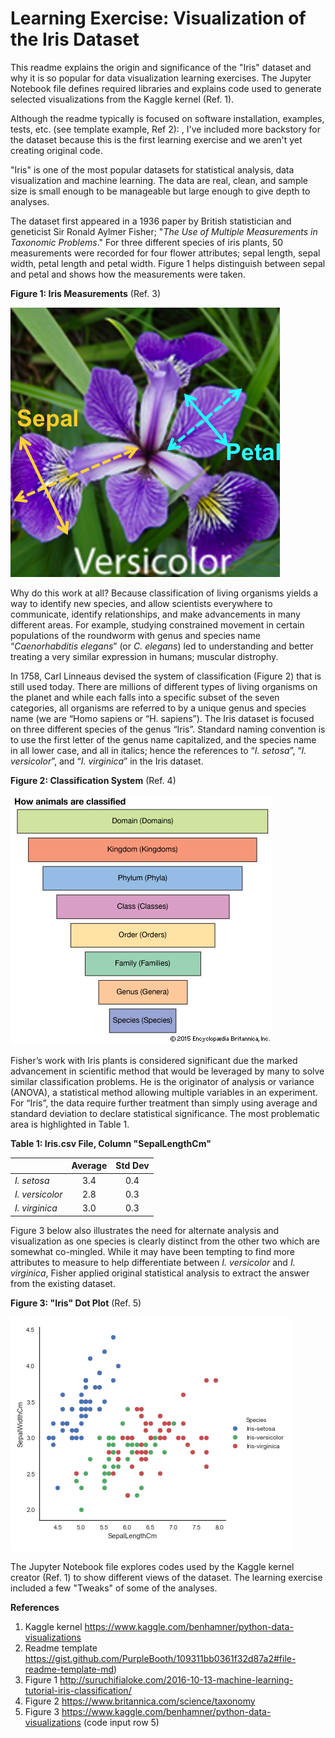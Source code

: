 # Learning Exercise:  Visualization of the Iris Dataset

This readme explains the origin and significance of the "Iris" dataset and why it is so popular for data visualization learning exercises.  The Jupyter Notebook file defines required libraries and explains code used to generate selected visualizations from the Kaggle kernel (Ref. 1).   

Although the readme typically is focused on software installation, examples, tests, etc. (see template example, Ref 2): , I've included more backstory for the dataset because this is the first learning exercise and we aren't yet creating original code.         

"Iris" is one of the most popular datasets for statistical analysis, data visualization and machine learning.  The data are real, clean, and sample size is small enough to be manageable but large enough to give depth to analyses.

The dataset first appeared in a 1936 paper by British statistician and geneticist Sir Ronald Aylmer Fisher; "_The Use of Multiple Measurements in Taxonomic Problems_."  For three different species of iris plants, 50 measurements were recorded for four flower attributes; sepal length, sepal width, petal length and petal width. Figure 1 helps distinguish between sepal and petal and shows how the measurements were taken. 

**Figure 1:  Iris Measurements** (Ref. 3)

![alt text](https://github.com/Jminic81/iris7/blob/master/picirismeas.png)                           

Why do this work at all?  Because classification of living organisms yields a way to identify new species, and allow scientists everywhere to communicate, identify relationships, and make advancements in many different areas.  For example, studying constrained movement in certain populations of the roundworm with genus and species name “_Caenorhabditis elegans_” (or _C. elegans_) led to understanding and better treating a very similar expression in humans; muscular distrophy.

In 1758, Carl Linneaus devised the system of classification (Figure 2) that is still used today.  There are millions of different types of living organisms on the planet and while each falls into a specific subset of the seven categories, all organisms are referred to by a unique genus and species name (we are “Homo sapiens or “H. sapiens”).  The Iris dataset is focused on three different species of the genus “Iris”.  Standard naming convention is to use the first letter of the genus name capitalized, and the species name in all lower case, and all in italics; hence the references to “_I. setosa_”, “_I. versicolor_”, and “_I. virginica_” in the Iris dataset.  

**Figure 2:  Classification System** (Ref. 4)  

![alt text](https://github.com/Jminic81/iris7/blob/master/picclasshierarchy.jpeg)                  

Fisher’s work with Iris plants is considered significant due the marked advancement in scientific method that would be leveraged by many to solve similar classification problems.  He is the originator of analysis or variance (ANOVA), a statistical method allowing multiple variables in an experiment. For “Iris”, the data require further treatment than simply using average and standard deviation to declare statistical significance.  The most problematic area is highlighted in Table 1.

**Table 1:  Iris.csv File, Column "SepalLengthCm"**

|                   | Average  |  Std Dev | 
|-------------------|:--------:|:--------:|
| _I. setosa_       |   3.4    |    0.4   |
| _I. versicolor_   |   2.8    |    0.3   |
| _I. virginica_    |   3.0    |    0.3   | 

Figure 3 below also illustrates the need for alternate analysis and visualization as one species is clearly distinct from the other two which are somewhat co-mingled.  While it may have been tempting to find more attributes to measure to help differentiate between _I. versicolor_ and _I. virginica_, Fisher applied original statistical analysis to extract the answer from the existing dataset.  

**Figure 3:  "Iris" Dot Plot** (Ref. 5)     

![alt text](https://github.com/Jminic81/iris7/blob/master/picscatterplot.png)    

The Jupyter Notebook file explores codes used by the Kaggle kernel creator (Ref. 1) to show different views of the dataset.  The learning exercise included a few "Tweaks" of some of the analyses.     

**References**                                
1.  Kaggle kernel   https://www.kaggle.com/benhamner/python-data-visualizations 
2.  Readme template https://gist.github.com/PurpleBooth/109311bb0361f32d87a2#file-readme-template-md)
3.  Figure 1        http://suruchifialoke.com/2016-10-13-machine-learning-tutorial-iris-classification/
4.  Figure 2        https://www.britannica.com/science/taxonomy
5.  Figure 3        https://www.kaggle.com/benhamner/python-data-visualizations (code input row 5)
